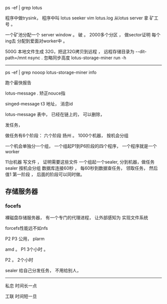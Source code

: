 
 ps -ef | grep lotus  

程序中做trysink， 程序中叫 lotus
seeker 
vim  lotus.log 
从lotus server 拿 矿工号 。  

一个矿池分配一个 server
window 。 破 。 2000多个分区 ， 做sector证明 
每个ing去
分配到爱面对worker中 。


500G 本地文件生成 32G，把这32G拷贝到远程 ， 远程存储目录为 --dit-path=/mnt
nsync .  忽略同步高度
lotus-storage-miner run -h


-------

ps -ef | grep nooop
lotus-storage-miner info   

跑个最快报告


lotus-message .  矫正nouce指


singed-message
t3 地址， 消息id

lotus-message   表中， 已经在链上的， 可以删除，   


发任务， 

做任务有6个阶段：
六个阶段
扬州 。 1000个机器， 按机会分组

一个机会单独分一个组， 一个组起P1到P6阶段的四个程序，  一个程序就是一个worker

11台机器 写文件 ，  证明需要这些文件 
一个组起一个sealer, 分到机器，做任务
sealer 按机会分组 
数据库连接60秒 ， 每60秒到数据查任务， 领取任务， 然后值1 
第一阶段 ， 后面的阶段可以同时做。 



## 存储服务器

### focefs   
裸磁盘存储服务器， 有一个专门的代理进程， 让外部感知为 实现文件系统

forcefs性能远不如nfs


P2 P3 公用， 
plarm 

amd 。 P1  3个小时 。 
 
P2 。 2个小时

sealer 给自己分发任务， 不用给别人， 


---------
私恋 时间长一点

工联 时间短一旦